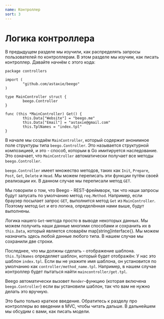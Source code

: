 ```yaml
---
name: Контроллер
sort: 3
---
```


# Логика контроллера

В предыдущем разделе мы изучили, как распределять запросы пользователей по контроллерам. В этом разделе мы изучим, как писать контроллер. Давайте начнём с этого кода:

```
package controllers

import (
        "github.com/astaxie/beego"
)

type MainController struct {
        beego.Controller
}

func (this *MainController) Get() {
        this.Data["Website"] = "beego.me"
        this.Data["Email"] = "astaxie@gmail.com"
        this.TplNames = "index.tpl"
}
```

В начале мы создаём `MainController`, который содержит анонимное поле структуры типа `beego.Controller`. Это называется структурной композицией, и это - способ, которым в Go имитируется наследование. Это означает, что `MainController` автоматически получает все методы `beego.Controller`.

`beego.Controller` имеет множество методов, таких как `Init`, `Prepare`, `Post`, `Get`, `Delete` и `Head`. Мы можем переписать эти функции путём своей реализации их. В данном случае мы переписали метод `GET`.

Мы говорили о том, что Beego - REST-фреймворк, так что наши запросы будут запусать по умолчанию метод `req.Method`. Например, если браузер посылает запрос `GET`, выполнится метод `Get` из `MainController`. Поэтому метод `Get` и его логика, определённая нами выше, будут выполнены.

Логика нашего `Get`-метода просто в выводе некоторых данных. Мы можем получить наши данные многими способами и сохранить их в `this.Data`, который является словарём map[string]interface{}. Мы можем назначить здесь любой данные любого типа. В нашем случае мы сохранили две строки.

Последнее, что мы должны сделать - отображение шаблона. `this.TplNames` определяет шаблон, который будет отображён: У нас это шаблон `index.tpl`. Если вы не укажите имя шаблона, он установится по умолчанию как `controller/method_name.tpl`. Например, в нашем случае контроллер будет пытаться найти `maincontroller/get.tpl`.

Beego автоматически вызовет `Render`-функцию (которая включена `beego.Controller`) если вы установили шаблон, так что вам не нужно делать это вручную.

Это было только краткое введение. Обратитесь к разделу про контроллеры во введении в MVC, чтобы читать дальше. В дальнейшем мы обсудим с вами, как писать модели.

